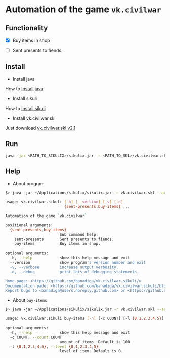 Automation of the game `vk.civilwar`
====

Functionality
----
* [x] Buy items in shop
* [ ] Sent presents to fiends.


Install
----

* Install java

How to [Install java](https://www.java.com/en/download/help/download_options.xml)

* Install sikuli

How to [Install sikuli](http://www.sikulix.com/)

* Install vk.civilwar.skl

Just download [vk.civilwar.skl v2.1](https://github.com/banadiga/vk.civilwar.sikuli/releases/tag/v2.1)

Run
----

```bash
java -jar <PATH_TO_SIKULIX>/sikulix.jar -r <PATH_TO_SKL>/vk.civilwar.skl --args buy-items
```

Help
----

* About program

```bash
$> java -jar ~/Applications/sikulix/sikulix.jar -r vk.civilwar.skl --args  -h

usage: vk.civilwar.sikuli [-h] [--version] [-v] [-d]
                          {sent-presents,buy-items} ...

Automation of the game `vk.civilwar`

positional arguments:
  {sent-presents,buy-items}
                        Sub command help:
    sent-presents       Sent presents to fiends.
    buy-items           Buy items in shop.

optional arguments:
  -h, --help            show this help message and exit
  --version             show program's version number and exit
  -v, --verbose         increase output verbosity.
  -d, --debug           print lots of debugging statements.

Home page: <https://github.com/banadiga/vk.civilwar.sikuli/>
Documentation pade: <https://github.com/banadiga/vk.civilwar.sikuli/blob/master/README.md>
Report bugs to <banadiga@users.noreply.github.com> or <https://github.com/banadiga/vk.civilwar.sikuli/issues>

```

* About `buy-items`

```bash
$> java -jar ~/Applications/sikulix/sikulix.jar -r vk.civilwar.skl --args  buy-items -h

usage: vk.civilwar.sikuli buy-items [-h] [-c COUNT] [-l {0,1,2,3,4,5}]

optional arguments:
  -h, --help            show this help message and exit
  -c COUNT, --count COUNT
                        amount of items. Default is 100.
  -l {0,1,2,3,4,5}, --level {0,1,2,3,4,5}
                        level of item. Default is 0.
```
